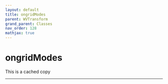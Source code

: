 ```yaml
---
layout: default
title: ongridModes
parent: WVTransform
grand_parent: Classes
nav_order: 128
mathjax: true
---
```


#  ongridModes

This is a cached copy


---

